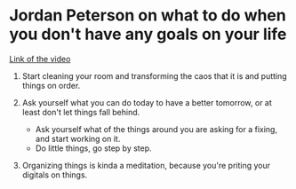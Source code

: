# Jordan Peterson on what to do when you don't have any goals on your life

[Link of the video](https://www.youtube.com/watch?v=EBgugeKaJa8&t=333)

1. Start cleaning your room and transforming the caos that it is and putting things on order. 
2. Ask yourself what you can do today to have a better tomorrow, or at least don't let things fall behind. 
	- Ask yourself what of the things around you are asking for a fixing, and start working  on it. 
	- Do little things, go step by step.

3. Organizing things is kinda a meditation, because you're priting your digitals on things. 